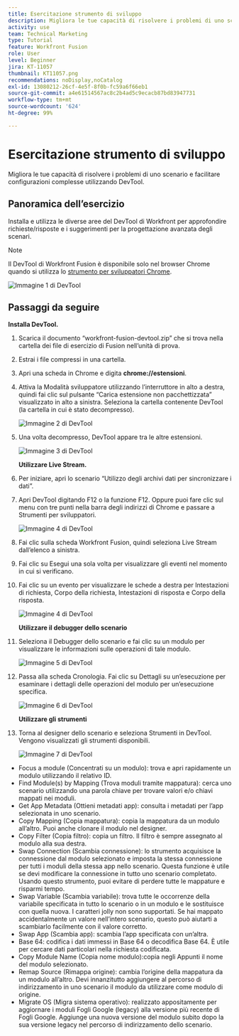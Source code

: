 ```yaml
---
title: Esercitazione strumento di sviluppo
description: Migliora le tue capacità di risolvere i problemi di uno scenario e semplifica le configurazioni complesse utilizzando DevTool.
activity: use
team: Technical Marketing
type: Tutorial
feature: Workfront Fusion
role: User
level: Beginner
jira: KT-11057
thumbnail: KT11057.png
recommendations: noDisplay,noCatalog
exl-id: 13080212-26cf-4e5f-8f0b-fc59a6f66eb1
source-git-commit: a4e61514567ac8c2b4ad5c9ecacb87bd83947731
workflow-type: tm+mt
source-wordcount: '624'
ht-degree: 99%

---
```


# Esercitazione strumento di sviluppo

Migliora le tue capacità di risolvere i problemi di uno scenario e facilitare configurazioni complesse utilizzando DevTool.

## Panoramica dell’esercizio

Installa e utilizza le diverse aree del DevTool di Workfront per approfondire richieste/risposte e i suggerimenti per la progettazione avanzata degli scenari.

>[!NOTE]
>
>Il DevTool di Workfront Fusion è disponibile solo nel browser Chrome quando si utilizza lo [strumento per sviluppatori Chrome](https://developer.chrome.com/docs/devtools?hl=it).

![Immagine 1 di DevTool](../12-exercises/assets/devtool-walkthrough-1.png)

## Passaggi da seguire

**Installa DevTool.**

1. Scarica il documento “workfront-fusion-devtool.zip” che si trova nella cartella dei file di esercizio di Fusion nell’unità di prova.
1. Estrai i file compressi in una cartella.
1. Apri una scheda in Chrome e digita **chrome://estensioni**.
1. Attiva la Modalità sviluppatore utilizzando l’interruttore in alto a destra, quindi fai clic sul pulsante “Carica estensione non pacchettizzata” visualizzato in alto a sinistra. Seleziona la cartella contenente DevTool (la cartella in cui è stato decompresso).

   ![Immagine 2 di DevTool](../12-exercises/assets/devtool-walkthrough-2.png)

1. Una volta decompresso, DevTool appare tra le altre estensioni.

   ![Immagine 3 di DevTool](../12-exercises/assets/devtool-walkthrough-3.png)

   **Utilizzare Live Stream.**

1. Per iniziare, apri lo scenario “Utilizzo degli archivi dati per sincronizzare i dati”.
1. Apri DevTool digitando F12 o la funzione F12. Oppure puoi fare clic sul menu con tre punti nella barra degli indirizzi di Chrome e passare a Strumenti per sviluppatori.

   ![Immagine 4 di DevTool](../12-exercises/assets/navigate-to-devtools.png)

1. Fai clic sulla scheda Workfront Fusion, quindi seleziona Live Stream dall’elenco a sinistra.
1. Fai clic su Esegui una sola volta per visualizzare gli eventi nel momento in cui si verificano.
1. Fai clic su un evento per visualizzare le schede a destra per Intestazioni di richiesta, Corpo della richiesta, Intestazioni di risposta e Corpo della risposta.

   ![Immagine 4 di DevTool](../12-exercises/assets/devtool-walkthrough-4.png)

   **Utilizzare il debugger dello scenario**

1. Seleziona il Debugger dello scenario e fai clic su un modulo per visualizzare le informazioni sulle operazioni di tale modulo.

   ![Immagine 5 di DevTool](../12-exercises/assets/devtool-walkthrough-5.png)

1. Passa alla scheda Cronologia. Fai clic su Dettagli su un’esecuzione per esaminare i dettagli delle operazioni del modulo per un’esecuzione specifica.

   ![Immagine 6 di DevTool](../12-exercises/assets/devtool-walkthrough-6.png)

   **Utilizzare gli strumenti**

1. Torna al designer dello scenario e seleziona Strumenti in DevTool. Vengono visualizzati gli strumenti disponibili.

   ![Immagine 7 di DevTool](../12-exercises/assets/devtool-walkthrough-7.png)

+ Focus a module (Concentrati su un modulo): trova e apri rapidamente un modulo utilizzando il relativo ID.
+ Find Module(s) by Mapping (Trova moduli tramite mappatura): cerca uno scenario utilizzando una parola chiave per trovare valori e/o chiavi mappati nei moduli.
+ Get App Metadata (Ottieni metadati app): consulta i metadati per l’app selezionata in uno scenario.
+ Copy Mapping (Copia mappatura): copia la mappatura da un modulo all’altro. Puoi anche clonare il modulo nel designer.
+ Copy Filter (Copia filtro): copia un filtro. Il filtro è sempre assegnato al modulo alla sua destra.
+ Swap Connection (Scambia connessione): lo strumento acquisisce la connessione dal modulo selezionato e imposta la stessa connessione per tutti i moduli della stessa app nello scenario. Questa funzione è utile se devi modificare la connessione in tutto uno scenario completato. Usando questo strumento, puoi evitare di perdere tutte le mappature e risparmi tempo.
+ Swap Variable (Scambia variabile): trova tutte le occorrenze della variabile specificata in tutto lo scenario o in un modulo e le sostituisce con quella nuova. I caratteri jolly non sono supportati. Se hai mappato accidentalmente un valore nell’intero scenario, questo può aiutarti a scambiarlo facilmente con il valore corretto.
+ Swap App (Scambia app): scambia l’app specificata con un’altra.
+ Base 64: codifica i dati immessi in Base 64 o decodifica Base 64. È utile per cercare dati particolari nella richiesta codificata.
+ Copy Module Name (Copia nome modulo):copia negli Appunti il nome del modulo selezionato.
+ Remap Source (Rimappa origine): cambia l’origine della mappatura da un modulo all’altro. Devi innanzitutto aggiungere al percorso di indirizzamento in uno scenario il modulo da utilizzare come modulo di origine.
+ Migrate OS (Migra sistema operativo): realizzato appositamente per aggiornare i moduli Fogli Google (legacy) alla versione più recente di Fogli Google. Aggiunge una nuova versione del modulo subito dopo la sua versione legacy nel percorso di indirizzamento dello scenario.
